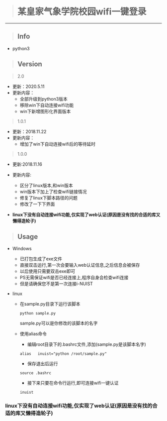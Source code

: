 > # 某皇家气象学院校园wifi一键登录
---
> ## Info
* python3
  

> ## Version

>2.0
* 更新：2020.5.11
* 更新内容：
    * 全部升级到python3版本
    * 移除win下自动连接wifi功能
    * win下新增图形化界面版本

>1.0.1
* 更新：2018.11.22
* 更新内容：
    * 增加了win下自动连接wifi后的等待延时


> 1.0.0
* 更新:2018.11.16

* 更新内容:
    * 区分了linux版本,和win版本
    * win版本下加上了检查wifi链接情况
    * 修复了linux下脚本路径的问题
    * 修改了一下下界面
*  **linux下没有自动连接wifi功能,仅实现了web认证(原因是没有找的合适的库又懒得造轮子)**

> ## Usage
* Windows
    * 已打包生成了exe文件
    * 直接双击运行,第一次会要输入web认证信息,之后信息会被保存
    * 以后使用只需要双击exe即可
    * PS无需保证wifi是否已经连接上,程序自身会检查wifi连接
    * 但是请确保您不是第一次连接i-NUIST

* linux
    * 在sample.py目录下运行该脚本
         ```
         python sample.py
        ```
        sample.py可以是你修改的该脚本的名字
    * 使用alias命令
        
        * 编辑root目录下的.bashrc文件,添加(sample.py是该脚本名字)
        ```
        alias   inuist="python /root/sample.py"
        ```
        
        * 保存退出后运行
        ```
        source .bashrc
        ```

        * 接下来只要在命令行运行,即可连接wifi一键认证
        ```
        inuist
        ```

 ### **linux下没有自动连接wifi功能,仅实现了web认证(原因是没有找的合适的库又懒得造轮子)**